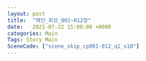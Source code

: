 ```yaml
---
layout: post
title:  "메인_회상_001~012장"
date:   2021-07-22 15:00:00 +0000
categories: Main
Tags: Story Main
SceneCode: ["scene_skip_cp001-012_q1_s10"]
---
```

